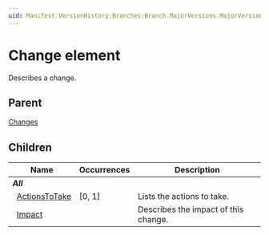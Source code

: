 ```yaml
---
uid: Manifest.VersionHistory.Branches.Branch.MajorVersions.MajorVersion.Changes.Change
---
```


# Change element

Describes a change.

## Parent

[Changes](xref:Manifest.VersionHistory.Branches.Branch.MajorVersions.MajorVersion.Changes)

## Children

|Name|Occurrences|Description|
|--- |--- |--- |
|***All***|||
|&nbsp;&nbsp;[ActionsToTake](xref:Manifest.VersionHistory.Branches.Branch.MajorVersions.MajorVersion.Changes.Change.ActionsToTake)|[0, 1]|Lists the actions to take.|
|&nbsp;&nbsp;[Impact](xref:Manifest.VersionHistory.Branches.Branch.MajorVersions.MajorVersion.Changes.Change.Impact)||Describes the impact of this change.|
